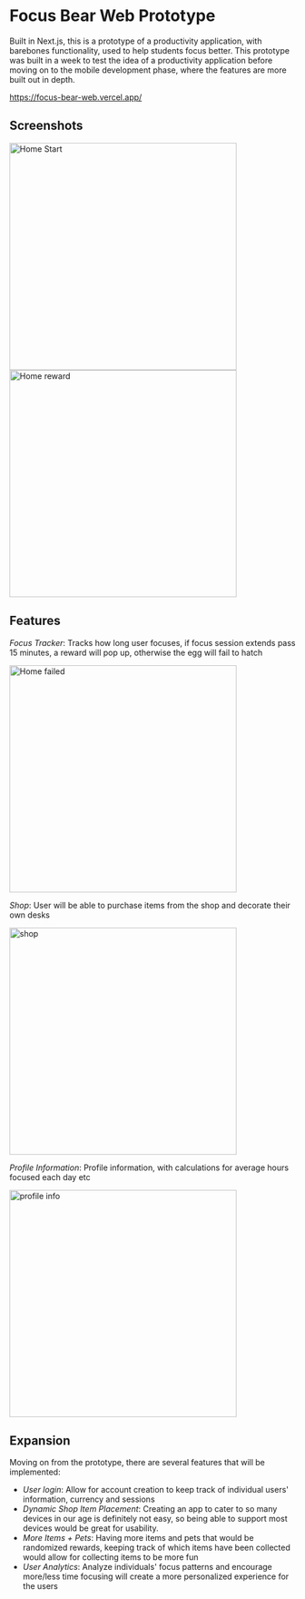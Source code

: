 # Focus Bear Web Prototype

Built in Next.js, this is a prototype of a productivity application, with barebones functionality, used to help students focus better.
This prototype was built in a week to test the idea of a productivity application before moving on to the mobile development phase, where the features are more built out in depth.

https://focus-bear-web.vercel.app/

## Screenshots
<img src="./lib/Screenshots/home/homestart.png" alt="Home Start" width="400">
<img src="./lib/Screenshots/home/home_reward.png" alt="Home reward" width="400">

## Features

_Focus Tracker_: Tracks how long user focuses, if focus session extends pass 15 minutes, a reward will pop up, otherwise the egg will fail to hatch


<img src="./lib/Screenshots/home/home_failed.png" alt="Home failed" width="400">

_Shop_: User will be able to purchase items from the shop and decorate their own desks

<img src="./lib/Screenshots/desk/shop.png" alt="shop" width="400">

_Profile Information_: Profile information, with calculations for average hours focused each day etc

<img src="./lib/Screenshots/profile/profileinfo.png" alt="profile info" width="400">

## Expansion

Moving on from the prototype, there are several features that will be implemented:

- _User login_: Allow for account creation to keep track of individual users' information, currency and sessions
- _Dynamic Shop Item Placement_: Creating an app to cater to so many devices in our age is definitely not easy, so being able to support most devices would be great for usability.
- _More Items + Pets_: Having more items and pets that would be randomized rewards, keeping track of which items have been collected would allow for collecting items to be more fun
- _User Analytics_: Analyze individuals' focus patterns and encourage more/less time focusing will create a more personalized experience for the users 
